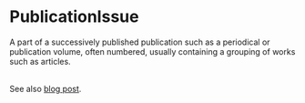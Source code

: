 # PublicationIssue

A part of a successively published publication such as a periodical or publication volume, often numbered, usually containing a grouping of works such as articles.<br/><br/>

See also <a href="http://blog.schema.org/2014/09/schemaorg-support-for-bibliographic_2.html">blog post</a>.
